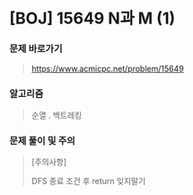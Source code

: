 # [BOJ] 15649 N과 M (1)

### 문제 바로가기

>  https://www.acmicpc.net/problem/15649

### 알고리즘

> 순열 . 백트레킹

### 문제 풀이 및 주의

> [주의사항]
>
>  DFS 종료 조건 후 return 잊지말기